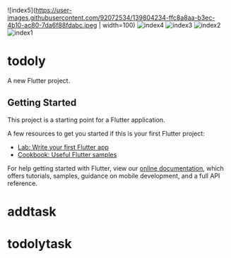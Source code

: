 ![index5](https://user-images.githubusercontent.com/92072534/139804234-ffc8a8aa-b3ec-4b10-ac80-7da6f88fdabc.jpeg | width=100)
![index4](https://user-images.githubusercontent.com/92072534/139804239-9f77d559-9750-4237-88b7-d5ff8ab6e2db.jpeg)
![index3](https://user-images.githubusercontent.com/92072534/139804244-deb83da2-fe05-4228-bcbd-bf82fed1cc11.jpeg)
![index2](https://user-images.githubusercontent.com/92072534/139804245-f4b4422f-e016-4913-828c-3f04b2df0338.jpeg)
![index1](https://user-images.githubusercontent.com/92072534/139804249-6c890459-8019-4aa9-ab6f-f0449736024a.jpeg)
# todoly

A new Flutter project.

## Getting Started

This project is a starting point for a Flutter application.

A few resources to get you started if this is your first Flutter project:

- [Lab: Write your first Flutter app](https://flutter.dev/docs/get-started/codelab)
- [Cookbook: Useful Flutter samples](https://flutter.dev/docs/cookbook)

For help getting started with Flutter, view our
[online documentation](https://flutter.dev/docs), which offers tutorials,
samples, guidance on mobile development, and a full API reference.
# addtask
# todolytask

